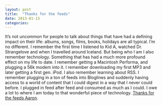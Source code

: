 ```yaml
---
layout: post
title:  "Thanks for the feeds"
date: 2013-01-13  
categories:
---
```

It’s not uncommon for people to talk about things that have had a defining impact on their life: albums, songs, films, books, holidays are all typical. I’m no different. I remember the first time I listened to Kid A, watched Dr. Strangelove and when I travelled around Iceland. But being who I am I also remember technology. Something that has had a much more profound effect on my life to date. I remember getting a Macintosh Performa, and plugging a 56k modem into it. I remember downloading my first MP3 and later getting a first gen. iPod. I also remember learning about RSS. I remember plugging in a ton of feeds into Bloglines and suddenly having access to a world of content that I could digest in a way that I never could before. I plugged in feed after feed and consumed as much as I could. I owe a lot to where I am today to that wonderful piece of technology. [Thanks for the feeds Aaron](https://boingboing.net/2013/01/12/rip-aaron-swartz.html).
